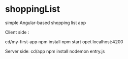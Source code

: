 # shoppingList
simple Angular-based shopping list app

Client side :

cd/my-first-app
npm install 
npm start
opet localhost:4200

Server side:
cd/app
npm install
nodemon entry.js
